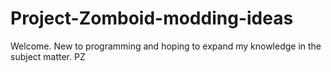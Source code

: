 # Project-Zomboid-modding-ideas
Welcome. New to programming and hoping to expand my knowledge in the subject matter. PZ 
